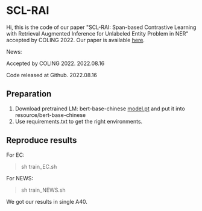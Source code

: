 # SCL-RAI
Hi, this is the code of our paper "SCL-RAI: Span-based Contrastive Learning with Retrieval Augmented Inference for Unlabeled Entity Problem in NER" accepted by COLING 2022. Our paper is available [here](https://arxiv.org/pdf/2209.01646.pdf).

News:

Accepted by COLING 2022. 2022.08.16

Code released at Github. 2022.08.16

## Preparation
1. Download pretrained LM: bert-base-chinese [model.pt](https://drive.google.com/drive/folders/1gZHmImlXDX6-uJaMvcYJf24ZwMCeq1P-?usp=sharing) and put it into resource/bert-base-chinese
2. Use requirements.txt to get the right environments.


## Reproduce results
For EC: 
>sh train_EC.sh

For NEWS: 
>sh train_NEWS.sh


We got our results in single A40.
